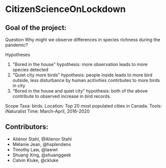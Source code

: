 # CitizenScienceOnLockdown

## Goal of the project: 

Question
Why might we observe differences in species richness during the pandemic?

Hypotheses
1. "Bored in the house" hypothesis: more observation leads to more species detected
2. "Quiet city more birds" hypothesis: people inside leads to more bird outside, less disturbance by human acitivities contirbutes to more birds in city
3. "Bored in the house and quiet city" hypothesis: both of the above contribute to observed increase in bird records.

Scope
Taxa: birds. 
Location: Top 20 most populated cities in Canada. 
Tools: iNaturalist
Time: March-April, 2016-2020

## Contributors: 

- Aliénor Stahl, @Alienor Stahl
- Mélanie Jean, @hsplendens
- Timothy Law, @lawwt
- Shuang Xing, @shuanggeek
- Calvin Kluke, @ckluke
